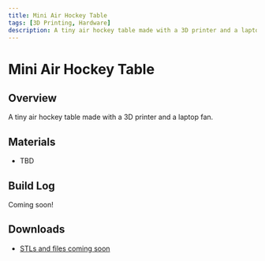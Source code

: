 ```yaml
---
title: Mini Air Hockey Table
tags: [3D Printing, Hardware]
description: A tiny air hockey table made with a 3D printer and a laptop fan.
---
```


# Mini Air Hockey Table

## Overview

A tiny air hockey table made with a 3D printer and a laptop fan.

## Materials

- TBD

## Build Log

Coming soon!

## Downloads

- [STLs and files coming soon]()

